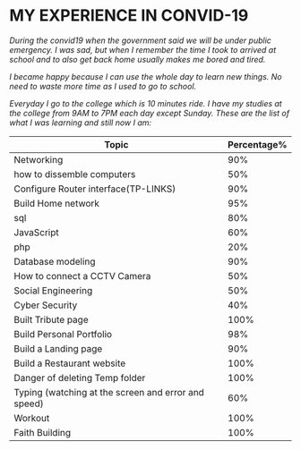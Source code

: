 # MY EXPERIENCE IN CONVID-19

*During the convid19 when the government said we will be under public emergency. I was sad, but when I remember the time I took to arrived at school and to also get back home usually makes me bored and tired.*

*I became happy because I can use the whole day to learn new things. No need to waste more time as I used to go to school.*

*Everyday I go to the college which is 10 minutes ride. I have my studies at the college from 9AM to 7PM each day except Sunday.* 
*These are the list of what I was learning and still now I am:*

| **Topic**                                           | Percentage% |
| --------------------------------------------------- | ----------- |
| Networking                                          | 90%         |
| how to dissemble computers                          | 50%         |
| Configure Router interface(TP-LINKS)                | 90%         |
| Build Home network                                  | 95%         |
| sql                                                 | 80%         |
| JavaScript                                          | 60%         |
| php                                                 | 20%         |
| Database modeling                                   | 90%         |
| How to connect a CCTV Camera                        | 50%         |
| Social Engineering                                  | 50%         |
| Cyber Security                                      | 40%         |
| Built Tribute page                                  | 100%        |
| Build Personal Portfolio                            | 98%         |
| Build a Landing page                                | 90%         |
| Build a Restaurant website                          | 100%        |
| Danger of deleting Temp folder                      | 100%        |
| Typing (watching at the screen and error and speed) | 60%         |
| Workout                                             | 100%        |
| Faith Building                                      | 100%        |

